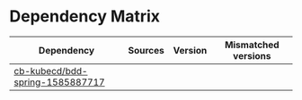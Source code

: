 # Dependency Matrix

Dependency | Sources | Version | Mismatched versions
---------- | ------- | ------- | -------------------
[cb-kubecd/bdd-spring-1585887717](https://github.com/cb-kubecd/bdd-spring-1585887717.git) |  | []() | 
